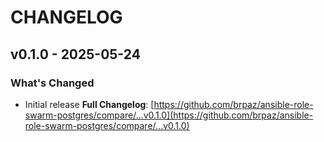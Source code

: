 # CHANGELOG

## v0.1.0 - 2025-05-24

### What's Changed

* Initial release
  **Full Changelog**: [https://github.com/brpaz/ansible-role-swarm-postgres/compare/...v0.1.0](https://github.com/brpaz/ansible-role-swarm-postgres/compare/...v0.1.0)
